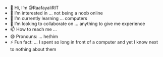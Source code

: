 - 👋 Hi, I’m @RaafayaliRIT
- 👀 I’m interested in ... not being a noob online
- 🌱 I’m currently learning ... computers
- 💞️ I’m looking to collaborate on ... anything to give me experience
- 📫 How to reach me ...
- 😄 Pronouns: ... he/him
- ⚡ Fun fact: ... I spent so long in front of a computer and yet I know next to nothing about them

<!---
RaafaayaliRIT/RaafaayaliRIT is a ✨ special ✨ repository because its `README.md` (this file) appears on your GitHub profile.
You can click the Preview link to take a look at your changes.
--->
